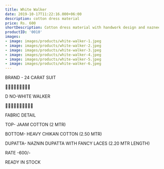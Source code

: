 ```yaml
---
title: White Walker
date: 2019-10-17T11:22:16.000+06:00
description: cotton dress material
price: Rs. 600
shortDescription: Cotton dress material with handwork design and nazneen dupatta
productID: '0010'
images:
- image: images/products/white-walker-1.jpeg
- image: images/products/white-walker-2.jpeg
- image: images/products/white-walker-3.jpeg
- image: images/products/white-walker-4.jpeg
- image: images/products/white-walker-5.jpeg
- image: images/products/white-walker-6.jpeg
---
```

BRAND - 24 CARAT SUIT

💐💐💐💐💐💐💐💐💐

D NO-WHITE WALKER

🌷🌷🌷🌷🌷🌷🌷🌷🌷🌷

FABRIC DETAIL

TOP- JAAM COTTON (2 MTR)

BOTTOM- HEAVY CHIKAN COTTON  (2.50 MTR)

DUPATTA- NAZNIN DUPATTA WITH FANCY LACES (2.20 MTR LENGTH)

RATE -600/-

READY IN STOCK

